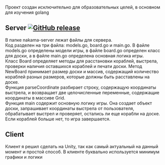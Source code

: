 Проект создан исключительно для образовательных целей, в основном для изучения golang

## Server [![GitHub release](https://img.shields.io/github/release/heroiclabs/nakama.svg)](https://heroiclabs.com/docs/nakama/getting-started/install/)
В папке nakama-server лежат файлы для сервера.<br>
Код разделен на три файла: models.go, board.go и main.go. В файле models.go определены модели игры, в файле board.go определен класс для доски, а в файле main.go определена основная логика игры.<br>
Класс Board определяет методы для расстановки кораблей, выстрела, проверки наличия оставшихся кораблей и печати доски. Метод NewBoard принимает размер доски и массив, содержащий количество кораблей разных размеров, которые должны быть расставлены на доске.<br>
Функция parseCoordinate разбирает строку, содержащую координаты выстрела, и возвращает две целочисленные переменные, содержащие координаты в массиве Grid.<br>
Функция main содержит основную логику игры. Она создает объект доски, запрашивает координаты выстрела от пользователя, обрабатывает выстрел и проверяет, остались ли еще корабли на доске. Если кораблей больше нет, то игра завершается.<br>

## Client
Клиент я решил сделать на Unity, так как самый актуальный на данный момент и простой способ. В клиенте буквально используется минимум графики и логики
